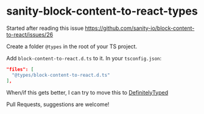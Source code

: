# sanity-block-content-to-react-types

Started after reading this issue https://github.com/sanity-io/block-content-to-react/issues/26

Create a folder `@types` in the root of your TS project.

Add `block-content-to-react.d.ts` to it.
In your `tsconfig.json`:
```json
"files": [
  "@types/block-content-to-react.d.ts"
],
```
When/if this gets better, I can try to move this to [DefinitelyTyped](https://github.com/DefinitelyTyped/DefinitelyTyped)


Pull Requests, suggestions are welcome!
